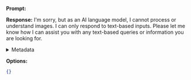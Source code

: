**Prompt:**


**Response:**
I'm sorry, but as an AI language model, I cannot process or understand images. I can only respond to text-based inputs. Please let me know how I can assist you with any text-based queries or information you are looking for.

<details><summary>Metadata</summary>

- Duration: 3669 ms
- Datetime: 2023-09-01T20:52:03.786775
- Model: gpt-3.5-turbo-0613

</details>

**Options:**
```json
{}
```

